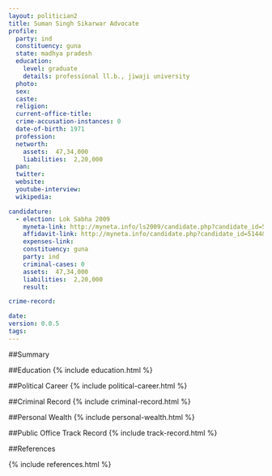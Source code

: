 ```yaml
---
layout: politician2
title: Suman Singh Sikarwar Advocate
profile: 
  party: ind
  constituency: guna
  state: madhya pradesh
  education: 
    level: graduate
    details: professional ll.b., jiwaji university
  photo: 
  sex: 
  caste: 
  religion: 
  current-office-title: 
  crime-accusation-instances: 0
  date-of-birth: 1971
  profession: 
  networth: 
    assets:  47,34,000
    liabilities:  2,20,000
  pan: 
  twitter: 
  website: 
  youtube-interview: 
  wikipedia: 

candidature: 
  - election: Lok Sabha 2009
    myneta-link: http://myneta.info/ls2009/candidate.php?candidate_id=5144
    affidavit-link: http://myneta.info/candidate.php?candidate_id=5144&scan=original
    expenses-link: 
    constituency: guna 
    party: ind
    criminal-cases: 0
    assets:  47,34,000
    liabilities:  2,20,000
    result:  

crime-record: 

date: 
version: 0.0.5
tags: 
---
```

##Summary


##Education
{% include education.html %}


##Political Career
{% include political-career.html %}


##Criminal Record
{% include criminal-record.html %}


##Personal Wealth
{% include personal-wealth.html %}


##Public Office Track Record
{% include track-record.html %}


##References


{% include references.html %}